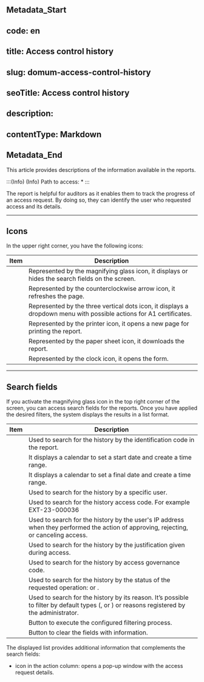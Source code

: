 ## Metadata_Start 
## code: en
## title: Access control history 
## slug: domum-access-control-history 
## seoTitle: Access control history 
## description:  
## contentType: Markdown 
## Metadata_End
This article provides descriptions of the information available in the  reports.

:::(Info) (Info)
Path to access:
* 
:::

The report is helpful for auditors as it enables them to track the progress of an access request. By doing so, they can identify the user who requested access and its details.

* * *
## Icons
In the upper right corner, you have the following icons:

| Item | Description |
| --- | --- |
|  | Represented by the magnifying glass icon, it displays or hides the search fields on the screen. |
|  | Represented by the counterclockwise arrow icon, it refreshes the page. |
| | Represented by the three vertical dots icon, it displays a dropdown menu with possible actions for A1 certificates. |
|  | Represented by the printer icon, it opens a new page for printing the report. |
|  | Represented by the paper sheet icon, it downloads the report. |
|  | Represented by the clock icon, it opens the  form. |

* * *
## Search fields

If you activate the magnifying glass icon in the top right corner of the screen, you can access search fields for the reports. Once you have applied the desired filters, the system displays the results in a list format.

| Item | Description |
| --- | --- |
|  | Used to search for the history by the identification code in the report. |
|  | It displays a calendar to set a start date and create a time range. |
|  | It displays a calendar to set a final date and create a time range. |
|  | Used to search for the history by a specific user. |
|  | Used to search for the history access code. For example EXT-23-000036 |
|  | Used to search for the history by the user's IP address when they performed the action of approving, rejecting, or canceling access. |
|  | Used to search for the history by the justification given during access. |
|  | Used to search for the history by access governance code.  |
|  | Used to search for the history by the status of the requested operation:  or . |
|  | Used to search for the history by its reason. It’s possible to filter by default types (, or ) or reasons registered by the administrator. |
|  | Button to execute the configured filtering process. |
|  | Button to clear the fields with information. |

The displayed list provides additional information that complements the search fields:

*  icon in the action column: opens a pop-up window with the access request details.

